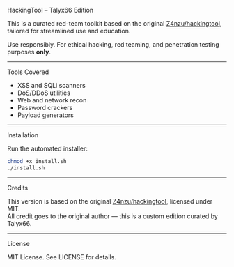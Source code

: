 HackingTool – Talyx66 Edition

This is a curated red-team toolkit based on the original [Z4nzu/hackingtool](https://github.com/Z4nzu/hackingtool), tailored for streamlined use and education.

Use responsibly. For ethical hacking, red teaming, and penetration testing purposes **only**.

---

Tools Covered

- XSS and SQLi scanners
- DoS/DDoS utilities
- Web and network recon
- Password crackers
- Payload generators

---

Installation

Run the automated installer:

```bash
chmod +x install.sh
./install.sh
```

---

Credits

This version is based on the original [Z4nzu/hackingtool](https://github.com/Z4nzu/hackingtool), licensed under MIT.  
All credit goes to the original author — this is a custom edition curated by Talyx66.

---

License

MIT License. See LICENSE for details.
